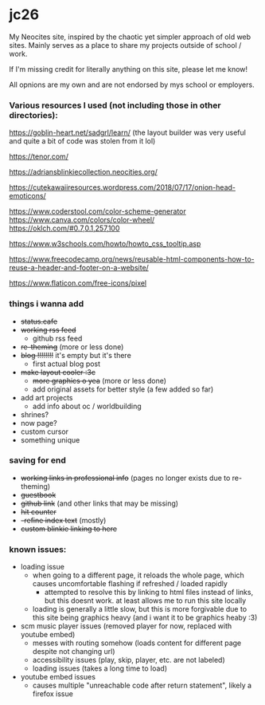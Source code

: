 # jc26

My Neocites site, inspired by the chaotic yet simpler approach of old web sites.  Mainly serves as a place to share my projects outside of school / work.

If I'm missing credit for literally anything on this site, please let me know!

All opnions are my own and are not endorsed by mys school or employers.

### Various resources I used (not including those in other directories):

https://goblin-heart.net/sadgrl/learn/
(the layout builder was very useful and quite a bit of code was stolen from it lol)

https://tenor.com/

https://adriansblinkiecollection.neocities.org/

https://cutekawaiiresources.wordpress.com/2018/07/17/onion-head-emoticons/

https://www.coderstool.com/color-scheme-generator
https://www.canva.com/colors/color-wheel/
https://oklch.com/#0.7,0.1,257,100 

https://www.w3schools.com/howto/howto_css_tooltip.asp

https://www.freecodecamp.org/news/reusable-html-components-how-to-reuse-a-header-and-footer-on-a-website/

https://www.flaticon.com/free-icons/pixel

### things i wanna add
- ~~status.cafe~~
- ~~working rss feed~~
    - github rss feed
- ~~re-theming~~ (more or less done)
- ~~blog !!!!!!!!~~ it's empty but it's there
    - first actual blog post
- ~~make layout cooler :3c~~
    - ~~more graphics o yea~~ (more or less done)
    - add original assets for better style (a few added so far)
- add art projects
    - add info about oc / worldbuilding
- shrines?
- now page?
- custom cursor
- something unique

### saving for end
- ~~working links in professional info~~ (pages no longer exists due to re-theming)
- ~~guestbook~~
- ~~github link~~ (and other links that may be missing)
- ~~hit counter~~
- ~~-refine index text~~ (mostly)
- ~~custom blinkie linking to here~~

### known issues:
- loading issue
    - when going to a different page, it reloads the whole page, which causes uncomfortable flashing if refreshed / loaded rapidly
        - attempted to resolve this by linking to html files instead of links, but this doesnt work. at least allows me to run this site locally
    - loading is generally a little slow, but this is more forgivable due to this site being graphics heavy (and i want it to be graphics heaby :3)
- scm music player issues (removed player for now, replaced with youtube embed)
    - messes with routing somehow (loads content for different page despite not changing url)
    - accessibility issues (play, skip, player, etc. are not labeled)
    - loading issues (takes a long time to load)
- youtube embed issues
    - causes multiple "unreachable code after return statement", likely a firefox issue
